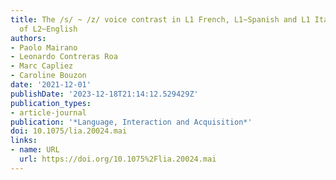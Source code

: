 ```yaml
---
title: The /s/ ~ /z/ voice contrast in L1 French, L1~Spanish and L1 Italian learners
  of L2~English
authors:
- Paolo Mairano
- Leonardo Contreras Roa
- Marc Capliez
- Caroline Bouzon
date: '2021-12-01'
publishDate: '2023-12-18T21:14:12.529429Z'
publication_types:
- article-journal
publication: '*Language, Interaction and Acquisition*'
doi: 10.1075/lia.20024.mai
links:
- name: URL
  url: https://doi.org/10.1075%2Flia.20024.mai
---
```

